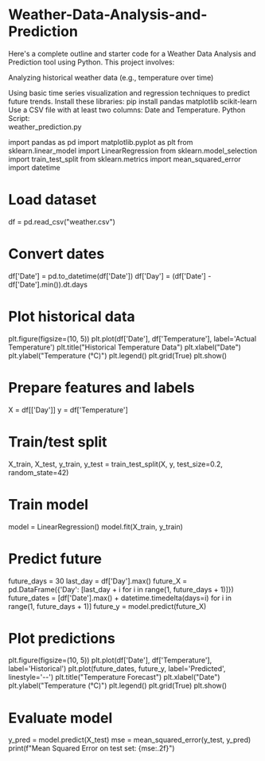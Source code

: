 # Weather-Data-Analysis-and-Prediction
Here's a complete outline and starter code for a Weather Data Analysis and Prediction tool using Python. This project involves:

Analyzing historical weather data (e.g., temperature over time)

Using basic time series visualization and regression techniques to predict future trends.
Install these libraries: pip install pandas matplotlib scikit-learn
Use a CSV file with at least two columns: Date and Temperature.
Python Script:  
weather_prediction.py

import pandas as pd
import matplotlib.pyplot as plt
from sklearn.linear_model import LinearRegression
from sklearn.model_selection import train_test_split
from sklearn.metrics import mean_squared_error
import datetime

# Load dataset
df = pd.read_csv("weather.csv")

# Convert dates
df['Date'] = pd.to_datetime(df['Date'])
df['Day'] = (df['Date'] - df['Date'].min()).dt.days

# Plot historical data
plt.figure(figsize=(10, 5))
plt.plot(df['Date'], df['Temperature'], label='Actual Temperature')
plt.title("Historical Temperature Data")
plt.xlabel("Date")
plt.ylabel("Temperature (°C)")
plt.legend()
plt.grid(True)
plt.show()

# Prepare features and labels
X = df[['Day']]
y = df['Temperature']

# Train/test split
X_train, X_test, y_train, y_test = train_test_split(X, y, test_size=0.2, random_state=42)

# Train model
model = LinearRegression()
model.fit(X_train, y_train)

# Predict future
future_days = 30
last_day = df['Day'].max()
future_X = pd.DataFrame({'Day': [last_day + i for i in range(1, future_days + 1)]})
future_dates = [df['Date'].max() + datetime.timedelta(days=i) for i in range(1, future_days + 1)]
future_y = model.predict(future_X)

# Plot predictions
plt.figure(figsize=(10, 5))
plt.plot(df['Date'], df['Temperature'], label='Historical')
plt.plot(future_dates, future_y, label='Predicted', linestyle='--')
plt.title("Temperature Forecast")
plt.xlabel("Date")
plt.ylabel("Temperature (°C)")
plt.legend()
plt.grid(True)
plt.show()

# Evaluate model
y_pred = model.predict(X_test)
mse = mean_squared_error(y_test, y_pred)
print(f"Mean Squared Error on test set: {mse:.2f}")
